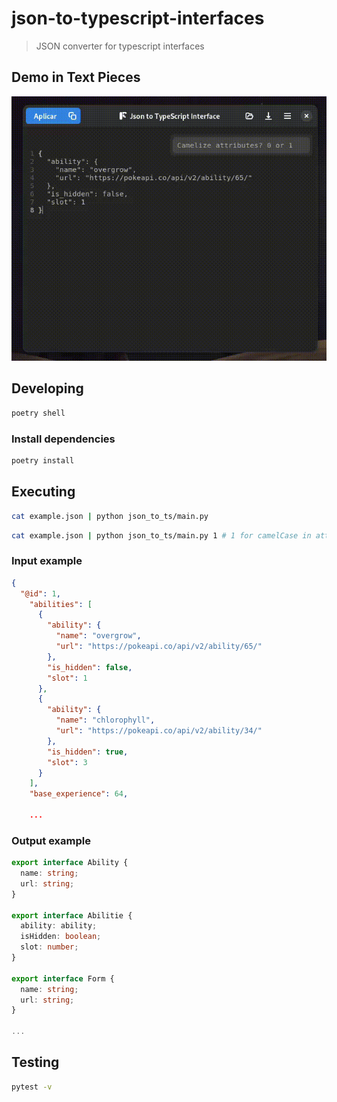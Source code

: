 #  json-to-typescript-interfaces

> JSON converter for typescript interfaces

## Demo in Text Pieces

![Demo in Text Pieces (gif)](/assets/video_demo.gif)

## Developing

```bash
poetry shell
```

### Install dependencies

```bash
poetry install
```

## Executing

```bash
cat example.json | python json_to_ts/main.py
```

```bash
cat example.json | python json_to_ts/main.py 1 # 1 for camelCase in attributes
```

### Input example
```json
{
  "@id": 1,
    "abilities": [
      {
        "ability": {
          "name": "overgrow",
          "url": "https://pokeapi.co/api/v2/ability/65/"
        },
        "is_hidden": false,
        "slot": 1
      },
      {
        "ability": {
          "name": "chlorophyll",
          "url": "https://pokeapi.co/api/v2/ability/34/"
        },
        "is_hidden": true,
        "slot": 3
      }
    ],
    "base_experience": 64,

    ...

```

### Output example

```typescript
export interface Ability {
  name: string;
  url: string;
}

export interface Abilitie {
  ability: ability;
  isHidden: boolean;
  slot: number;
}

export interface Form {
  name: string;
  url: string;
}

...

```

## Testing

```bash
pytest -v
```

